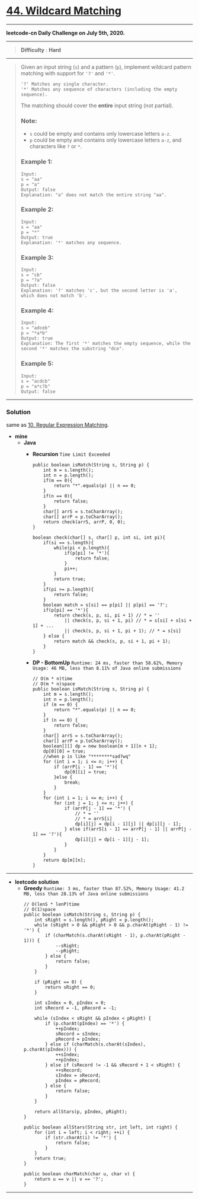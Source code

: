 # [44. Wildcard Matching](https://leetcode.com/problems/wildcard-matching/)
---

**leetcode-cn Daily Challenge on July 5th, 2020.**

---

> **Difficulty** : **Hard**

---

> Given an input string (`s`) and a pattern (`p`), implement wildcard pattern matching with support for `'?'` and `'*'`.
> ```
> '?' Matches any single character.
> '*' Matches any sequence of characters (including the empty sequence).
> ```
>
> The matching should cover the **entire** input string (not partial).
>
> ### Note:
> * `s` could be empty and contains only lowercase letters `a-z`.
> * `p` could be empty and contains only lowercase letters `a-z`, and characters like `?` or `*`.
>
> ### Example 1:
> ```
> Input:
> s = "aa"
> p = "a"
> Output: false
> Explanation: "a" does not match the entire string "aa".
> ```
>
> ### Example 2:
> ```
> Input:
> s = "aa"
> p = "*"
> Output: true
> Explanation: '*' matches any sequence.
> ```
>
> ### Example 3:
> ```
> Input:
> s = "cb"
> p = "?a"
> Output: false
> Explanation: '?' matches 'c', but the second letter is 'a', which does not match 'b'.
> ```
>
> ### Example 4:
> ```
> Input:
> s = "adceb"
> p = "*a*b"
> Output: true
> Explanation: The first '*' matches the empty sequence, while the second '*' matches the substring "dce".
> ```
>
> ### Example 5:
> ```
> Input:
> s = "acdcb"
> p = "a*c?b"
> Output: false
> ```

---

### Solution

same as [10. Regular Expression Matching](https://github.com/103style/LeetCode/blob/master/String/10.%20Regular%20Expression%20Matching.md).

* **mine**
  * **Java**
    * **Recursion** `Time Limit Exceeded`
      ```
      public boolean isMatch(String s, String p) {
          int m = s.length();
          int n = p.length();
          if(m == 0){
              return "*".equals(p) || n == 0;
          }
          if(n == 0){
              return false;
          }
          char[] arrS = s.toCharArray();
          char[] arrP = p.toCharArray();
          return check(arrS, arrP, 0, 0);
      }

      boolean check(char[] s, char[] p, int si, int pi){
          if(si == s.length){
              while(pi < p.length){
                  if(p[pi] != '*'){
                      return false;
                  }
                  pi++;
              }
              return true;
          }
          if(pi >= p.length){
              return false;
          }
          boolean match = s[si] == p[pi] || p[pi] == '?';
          if(p[pi] == '*'){
              return check(s, p, si, pi + 1) // * = ''
                  || check(s, p, si + 1, pi) // * = s[si] + s[si + 1] + ...
                  || check(s, p, si + 1, pi + 1); // * = s[si]
          } else {
              return match && check(s, p, si + 1, pi + 1);
          }
      }
      ```
      
    * **DP - BottomUp** `Runtime: 24 ms, faster than 58.62%, Memory Usage: 46 MB, less than 8.11% of Java online submissions`
      ```
      // O(m * n)time
      // O(m * n)space
      public boolean isMatch(String s, String p) {
          int m = s.length();
          int n = p.length();
          if (m == 0) {
              return "*".equals(p) || n == 0;
          }
          if (n == 0) {
              return false;
          }
          char[] arrS = s.toCharArray();
          char[] arrP = p.toCharArray();
          boolean[][] dp = new boolean[m + 1][n + 1];
          dp[0][0] = true;
          //when p is like "********sad?wq"
          for (int i = 1; i <= n; i++) {
              if (arrP[i - 1] == '*'){
                  dp[0][i] = true;
              }else {
                  break;
              }
          }
          for (int i = 1; i <= m; i++) {
              for (int j = 1; j <= n; j++) {
                  if (arrP[j - 1] == '*') {
                      // * = ''
                      // * = arrS[i]
                      dp[i][j] = dp[i - 1][j] || dp[i][j - 1];
                  } else if(arrS[i - 1] == arrP[j - 1] || arrP[j - 1] == '?'){
                      dp[i][j] = dp[i - 1][j - 1];
                  }
              }
          }
          return dp[m][n];
      }
      ```
    
---

* **leetcode solution**
  * **Greedy** `Runtime: 3 ms, faster than 87.52%, Memory Usage: 41.2 MB, less than 28.13% of Java online submissions`
    ```
    // O(lenS * lenP)time
    // O(1)space
    public boolean isMatch(String s, String p) {
        int sRight = s.length(), pRight = p.length();
        while (sRight > 0 && pRight > 0 && p.charAt(pRight - 1) != '*') {
            if (charMatch(s.charAt(sRight - 1), p.charAt(pRight - 1))) {
                --sRight;
                --pRight;
            } else {
                return false;
            }
        }

        if (pRight == 0) {
            return sRight == 0;
        }

        int sIndex = 0, pIndex = 0;
        int sRecord = -1, pRecord = -1;
        
        while (sIndex < sRight && pIndex < pRight) {
            if (p.charAt(pIndex) == '*') {
                ++pIndex;
                sRecord = sIndex;
                pRecord = pIndex;
            } else if (charMatch(s.charAt(sIndex), p.charAt(pIndex))) {
                ++sIndex;
                ++pIndex;
            } else if (sRecord != -1 && sRecord + 1 < sRight) {
                ++sRecord;
                sIndex = sRecord;
                pIndex = pRecord;
            } else {
                return false;
            }
        }

        return allStars(p, pIndex, pRight);
    }

    public boolean allStars(String str, int left, int right) {
        for (int i = left; i < right; ++i) {
            if (str.charAt(i) != '*') {
                return false;
            }
        }
        return true;
    }

    public boolean charMatch(char u, char v) {
        return u == v || v == '?';
    }
    ```

---
